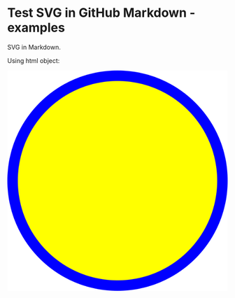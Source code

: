 # Test SVG in GitHub Markdown - examples

SVG in Markdown.

Using html object:

<object type="image/svg+xml" data="test-1.svg">
  <img src="test-1.png" alt="No SVG support">
</object>
